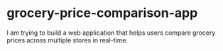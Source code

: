 # grocery-price-comparison-app
I am trying to build a web application that helps users compare grocery prices across multiple stores in real-time.
